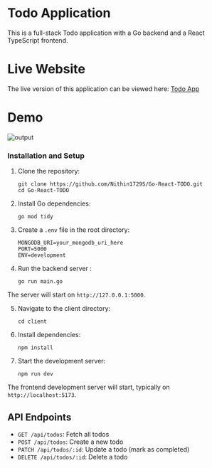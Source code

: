 # Todo Application

This is a full-stack Todo application with a Go backend and a React TypeScript frontend.

# Live Website

The live version of this application can be viewed here: [Todo App](https://go-react-todo-production-622d.up.railway.app/)

# Demo 


![output](https://github.com/user-attachments/assets/32dadfd3-75d5-4e37-85af-643e2f206f51)

### Installation and Setup

1. Clone the repository:
   ```
   git clone https://github.com/Nithin1729S/Go-React-TODO.git
   cd Go-React-TODO
   ```

2. Install Go dependencies:
   ```
   go mod tidy
   ```

3. Create a `.env` file in the root directory:
   ```
   MONGODB_URI=your_mongodb_uri_here
   PORT=5000
   ENV=development
   ```

4. Run the backend server :
   ```
   go run main.go
   ```

The server will start on `http://127.0.0.1:5000`.


5. Navigate to the client directory:
   ```
   cd client
   ```

6. Install dependencies:
   ```
   npm install
   ```

7. Start the development server:
   ```
   npm run dev
   ```

The frontend development server will start, typically on `http://localhost:5173`.

## API Endpoints

- `GET /api/todos`: Fetch all todos
- `POST /api/todos`: Create a new todo
- `PATCH /api/todos/:id`: Update a todo (mark as completed)
- `DELETE /api/todos/:id`: Delete a todo

